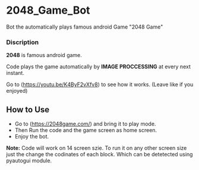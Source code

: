 # 2048_Game_Bot
Bot the automatically plays famous android Game "2048 Game"

### Discription

**2048** is famous android game.

Code plays the game automatically by **IMAGE PROCCESSING** at every next instant.

Go to (https://youtu.be/K4ByF2vXfv8) to see how it works. (Leave like if you enjoyed)

## How to Use

* Go to  (https://2048game.com/) and bring it to play mode.
* Then Run the code and the game screen as home screen.
* Enjoy the bot.

**Note:** Code will work on 14 screen szie. To run it on any other screen size just the change the codinates of each block. Which can be detetected using pyautogui module. 
